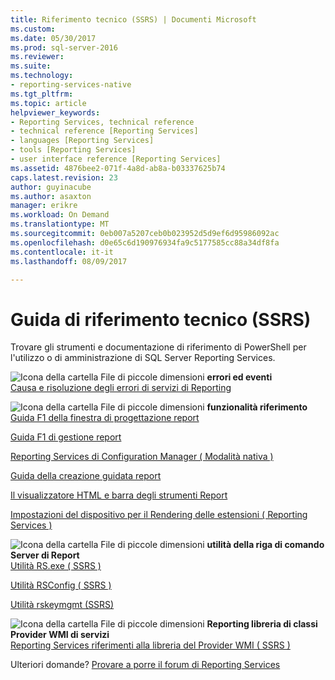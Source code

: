```yaml
---
title: Riferimento tecnico (SSRS) | Documenti Microsoft
ms.custom: 
ms.date: 05/30/2017
ms.prod: sql-server-2016
ms.reviewer: 
ms.suite: 
ms.technology:
- reporting-services-native
ms.tgt_pltfrm: 
ms.topic: article
helpviewer_keywords:
- Reporting Services, technical reference
- technical reference [Reporting Services]
- languages [Reporting Services]
- tools [Reporting Services]
- user interface reference [Reporting Services]
ms.assetid: 4876bee2-071f-4a8d-ab8a-b03337625b74
caps.latest.revision: 23
author: guyinacube
ms.author: asaxton
manager: erikre
ms.workload: On Demand
ms.translationtype: MT
ms.sourcegitcommit: 0eb007a5207ceb0b023952d5d9ef6d95986092ac
ms.openlocfilehash: d0e65c6d190976934fa9c5177585cc88a34df8fa
ms.contentlocale: it-it
ms.lasthandoff: 08/09/2017

---
```


# <a name="technical-reference-ssrs"></a>Guida di riferimento tecnico (SSRS)

  Trovare gli strumenti e documentazione di riferimento di PowerShell per l'utilizzo o di amministrazione di SQL Server Reporting Services.  
  
 ![Icona della cartella File di piccole dimensioni](../analysis-services/media/filefolder-small.png "icona della cartella File di piccole dimensioni") **errori ed eventi**  
 [Causa e risoluzione degli errori di servizi di Reporting](../reporting-services/troubleshooting/cause-and-resolution-of-reporting-services-errors.md)  
  
 ![Icona della cartella File di piccole dimensioni](../analysis-services/media/filefolder-small.png "icona della cartella File di piccole dimensioni") **funzionalità riferimento**  
 [Guida F1 della finestra di progettazione report](../reporting-services/tools/report-designer-f1-help.md)  
  
 [Guida F1 di gestione report](http://msdn.microsoft.com/library/e0137273-85b8-45f0-83e5-38a50481768f)  
  
 [Reporting Services di Configuration Manager &#40; Modalità nativa &#41;](../reporting-services/install-windows/reporting-services-configuration-manager-native-mode.md)  
  
 [Guida della creazione guidata report](http://msdn.microsoft.com/library/68287bcf-f91a-429f-bb7c-48c029b041fa)  
  
 [Il visualizzatore HTML e barra degli strumenti Report](../reporting-services/html-viewer-and-the-report-toolbar.md)  
  
 [Impostazioni del dispositivo per il Rendering delle estensioni &#40; Reporting Services &#41;](../reporting-services/device-information-settings-for-rendering-extensions-reporting-services.md)  
  
 ![Icona della cartella File di piccole dimensioni](../analysis-services/media/filefolder-small.png "icona della cartella File di piccole dimensioni") **utilità della riga di comando Server di Report**  
 [Utilità RS.exe &#40; SSRS &#41;](../reporting-services/tools/rs-exe-utility-ssrs.md)  
  
 [Utilità RSConfig &#40; SSRS &#41;](../reporting-services/tools/rsconfig-utility-ssrs.md)  
  
 [Utilità rskeymgmt &#40;SSRS&#41;](../reporting-services/tools/rskeymgmt-utility-ssrs.md)  
  
 ![Icona della cartella File di piccole dimensioni](../analysis-services/media/filefolder-small.png "icona della cartella File di piccole dimensioni") **Reporting libreria di classi Provider WMI di servizi**  
 [Reporting Services riferimenti alla libreria del Provider WMI &#40; SSRS &#41;](../reporting-services/wmi-provider-library-reference/reporting-services-wmi-provider-library-reference-ssrs.md)  

Ulteriori domande? [Provare a porre il forum di Reporting Services](http://go.microsoft.com/fwlink/?LinkId=620231)

